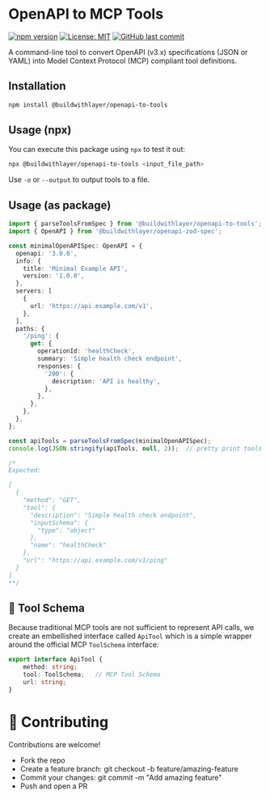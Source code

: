 # OpenAPI to MCP Tools

[![npm version](https://badge.fury.io/js/%40buildwithlayer%2Fopenapi-to-tools.svg)](https://badge.fury.io/js/%40buildwithlayer%2Fopenapi-to-tools)
[![License: MIT](https://img.shields.io/badge/License-MIT-yellow.svg)](https://opensource.org/licenses/MIT)
[![GitHub last commit](https://img.shields.io/github/last-commit/buildwithlayer/openapi-to-tools.svg)](https://github.com/buildwithlayer/openapi-to-tools/commits/main)

A command-line tool to convert OpenAPI (v3.x) specifications (JSON or YAML) into Model Context Protocol (MCP) compliant tool definitions.

## Installation
```bash
npm install @buildwithlayer/openapi-to-tools
```

## Usage (npx)

You can execute this package using `npx` to test it out:
```bash
npx @buildwithlayer/openapi-to-tools <input_file_path>
```

Use `-o` or `--output` to output tools to a file.

## Usage (as package)

```typescript
import { parseToolsFromSpec } from '@buildwithlayer/openapi-to-tools';
import { OpenAPI } from '@buildwithlayer/openapi-zod-spec'; 

const minimalOpenAPISpec: OpenAPI = {
  openapi: '3.0.0',
  info: {
    title: 'Minimal Example API',
    version: '1.0.0',
  },
  servers: [
    {
      url: 'https://api.example.com/v1',
    },
  ],
  paths: {
    '/ping': {
      get: {
        operationId: 'healthCheck',
        summary: 'Simple health check endpoint',
        responses: {
          '200': {
            description: 'API is healthy',
          },
        },
      },
    },
  },
};

const apiTools = parseToolsFromSpec(minimalOpenAPISpec);
console.log(JSON.stringify(apiTools, null, 2));  // pretty print tools

/*
Expected:

[
  {
    "method": "GET",
    "tool": {
      "description": "Simple health check endpoint",
      "inputSchema": {
        "type": "object"
      },
      "name": "healthCheck"
    },
    "url": "https://api.example.com/v1/ping"
  }
]
**/
```

## 🔨 Tool Schema
Because traditional MCP tools are not sufficient to represent API calls, we create an embellished interface called `ApiTool` which is a simple wrapper around the official MCP `ToolSchema` interface:

```typescript
export interface ApiTool {
    method: string;
    tool: ToolSchema;   // MCP Tool Schema
    url: string;
}
```

# 🤝 Contributing
Contributions are welcome!
- Fork the repo
- Create a feature branch: git checkout -b feature/amazing-feature
- Commit your changes: git commit -m "Add amazing feature"
- Push and open a PR